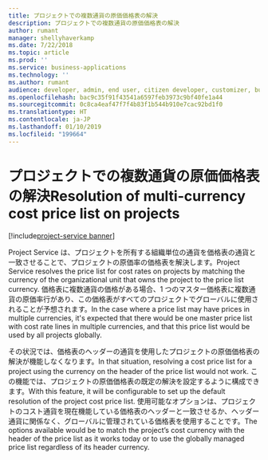 ```yaml
---
title: プロジェクトでの複数通貨の原価価格表の解決
description: プロジェクトでの複数通貨の原価価格表の解決
author: rumant
manager: shellyhaverkamp
ms.date: 7/22/2018
ms.topic: article
ms.prod: ''
ms.service: business-applications
ms.technology: ''
ms.author: rumant
audience: developer, admin, end user, citizen developer, customizer, business analyst, IT pro
ms.openlocfilehash: bac9c35f91f43541a6597feb3973c9bf40fe1a44
ms.sourcegitcommit: 0c8ca4eaf47f7f4b83f1b544b910e7cac92bd1f0
ms.translationtype: HT
ms.contentlocale: ja-JP
ms.lasthandoff: 01/10/2019
ms.locfileid: "199664"
---
```

#  <a name="resolution-of-multi-currency-cost-price-list-on-projects"></a><span data-ttu-id="ebd67-103">プロジェクトでの複数通貨の原価価格表の解決</span><span class="sxs-lookup"><span data-stu-id="ebd67-103">Resolution of multi-currency cost price list on projects</span></span> 

[!include[project-service banner](../../../includes/project-service.md)]




<span data-ttu-id="ebd67-104">Project Service は、プロジェクトを所有する組織単位の通貨を価格表の通貨と一致させることで、プロジェクトの原価率の価格表を解決します。</span><span class="sxs-lookup"><span data-stu-id="ebd67-104">Project Service resolves the price list for cost rates on projects by matching the currency of the organizational unit that owns the project to the price list currency.</span></span> <span data-ttu-id="ebd67-105">価格表に複数通貨の価格がある場合、1 つのマスター価格表に複数通貨の原価率行があり、この価格表がすべてのプロジェクトでグローバルに使用されることが予想されます。</span><span class="sxs-lookup"><span data-stu-id="ebd67-105">In the case where a price list may have prices in multiple currencies, it's expected that there would be one master price list with cost rate lines in multiple currencies, and that this price list would be used by all projects globally.</span></span> 

<span data-ttu-id="ebd67-106">その状況では、価格表のヘッダーの通貨を使用したプロジェクトの原価価格表の解決が機能しなくなります。</span><span class="sxs-lookup"><span data-stu-id="ebd67-106">In that situation, resolving a cost price list for a project using the currency on the header of the price list would not work.</span></span> <span data-ttu-id="ebd67-107">この機能では、プロジェクトの原価価格表の既定の解決を設定するように構成できます。</span><span class="sxs-lookup"><span data-stu-id="ebd67-107">With this feature, it will be configurable to set up the default resolution of the project cost price list.</span></span> <span data-ttu-id="ebd67-108">使用可能なオプションは、プロジェクトのコスト通貨を現在機能している価格表のヘッダーと一致させるか、ヘッダー通貨に関係なく、グローバルに管理されている価格表を使用することです。</span><span class="sxs-lookup"><span data-stu-id="ebd67-108">The options available would be to match the project’s cost currency with the header of the price list as it works today or to use the globally managed price list regardless of its header currency.</span></span>  


